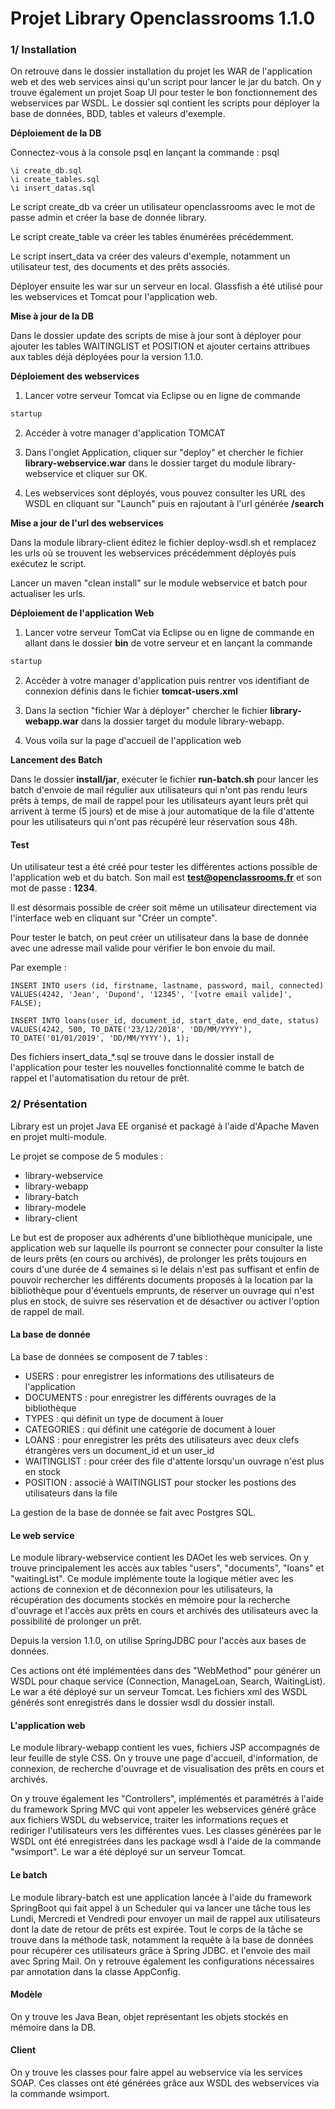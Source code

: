 # **Projet Library Openclassrooms 1.1.0**



### **1/ Installation**

On retrouve dans le dossier installation du projet les WAR de l'application web et des web services ainsi qu'un script pour lancer le jar du batch. On y trouve également un projet Soap UI pour tester le bon fonctionnement des webservices par WSDL. Le dossier sql contient les scripts pour déployer la base de données, BDD, tables et valeurs d'exemple.

**Déploiement de la DB**

Connectez-vous à la console psql en lançant la commande : psql

<pre><code>\i create_db.sql
\i create_tables.sql
\i insert_datas.sql
</code></pre>
Le script create_db va créer un utilisateur openclassrooms avec le mot de passe admin et créer la base de donnée library.

Le script create_table va créer les tables énumérées précédemment.

Le script insert_data va créer des valeurs d'exemple, notamment un utilisateur test, des documents et des prêts associés.

Déployer ensuite les war sur un serveur en local. Glassfish a été utilisé pour les webservices et Tomcat pour l'application web. 

**Mise à jour de la DB**

Dans le dossier update des scripts de mise à jour sont à déployer pour ajouter les tables WAITINGLIST et POSITION et ajouter certains attribues aux tables déjà déployées pour la version 1.1.0.

**Déploiement des webservices**

1) Lancer votre serveur Tomcat via Eclipse ou en ligne de commande 

```bash
startup
```

2) Accéder à votre manager d'application TOMCAT

3) Dans l'onglet Application, cliquer sur "deploy" et chercher le fichier **library-webservice.war** dans le dossier target du module library-webservice et cliquer sur OK.

4) Les webservices sont déployés, vous pouvez consulter les URL des WSDL en cliquant sur "Launch" puis en rajoutant à l'url générée **/search**

**Mise a jour de l'url des webservices**

Dans la module library-client éditez le fichier deploy-wsdl.sh et remplacez les urls où se trouvent les webservices précédemment déployés puis exécutez le script.

Lancer un maven "clean install" sur le module webservice et batch pour actualiser les urls.

**Déploiement de l'application Web**

1) Lancer votre serveur TomCat via Eclipse ou en ligne de commande  en allant dans le dossier **bin** de votre serveur et en lançant la commande 

```bash
startup
```

2) Accéder à votre manager d'application puis rentrer vos identifiant de connexion définis dans le fichier **tomcat-users.xml**

3)  Dans la section "fichier War à déployer" chercher le fichier **library-webapp.war** dans la dossier target du module library-webapp.

4) Vous voila sur la page d'accueil de l'application web

**Lancement des Batch**

Dans le dossier **install/jar**, exécuter le fichier **run-batch.sh** pour lancer les batch d'envoie de mail régulier aux utilisateurs qui n'ont pas rendu leurs prêts à temps, de mail de rappel pour les utilisateurs ayant leurs prêt qui arrivent à terme (5 jours) et de mise à jour automatique de la file d'attente pour les utilisateurs qui n'ont pas récupéré leur réservation sous 48h.

#### **Test**

Un utilisateur test a été créé pour tester les différentes actions possible de l'application web et du batch. Son mail est **test@openclassrooms.fr** et son mot de passe : **1234**.

Il est désormais possible de créer soit même un utilisateur directement via l'interface web en cliquant sur "Créer un compte".

Pour tester le batch, on peut créer un utilisateur dans la base de donnée avec une adresse mail valide pour vérifier le bon envoie du mail. 

Par exemple :						
				

```mysql
INSERT INTO users (id, firstname, lastname, password, mail, connected) VALUES(4242, 'Jean', 'Dupond', '12345', '[votre email valide]', FALSE);

INSERT INTO loans(user_id, document_id, start_date, end_date, status) VALUES(4242, 500, TO_DATE('23/12/2018', 'DD/MM/YYYY'), TO_DATE('01/01/2019', 'DD/MM/YYYY'), 1);
```

Des fichiers insert_data_*.sql se trouve dans le dossier install de l'application pour tester les nouvelles fonctionnalité comme le batch de rappel et l'automatisation du retour de prêt.

### 2/ Présentation

Library est un projet Java EE organisé et packagé à l'aide d'Apache Maven en projet multi-module.

Le projet se compose de 5 modules :

- library-webservice
- library-webapp
- library-batch
- library-modele
- library-client

Le but est de proposer aux adhérents d'une bibliothèque municipale, une application web sur laquelle ils pourront se connecter pour consulter la liste de leurs prêts (en cours ou archivés), de prolonger les prêts toujours en cours d'une durée de 4 semaines si le délais n'est pas suffisant et enfin de pouvoir rechercher les différents documents proposés à la location par la bibliothèque pour d'éventuels emprunts, de réserver un ouvrage qui n'est plus en stock, de suivre ses réservation et de désactiver ou activer l'option de rappel de mail.

#### **La base de donnée**

La base de données se composent de 7 tables :

- USERS : pour enregistrer les informations des utilisateurs de l'application
- DOCUMENTS : pour enregistrer les différents ouvrages de la bibliothèque
- TYPES : qui définit un type de document à louer
- CATEGORIES : qui définit une catégorie de document à louer
- LOANS : pour enregistrer les prêts des utilisateurs avec deux clefs étrangères vers un document_id et un user_id
- WAITINGLIST : pour créer des file d'attente lorsqu'un ouvrage n'est plus en stock
- POSITION : associé à WAITINGLIST pour stocker les postions des utilisateurs dans la file

La gestion de la base de donnée se fait avec Postgres SQL.

#### **Le web service**

Le module library-webservice contient les DAOet les web services. On y trouve principalement les accès aux tables "users", "documents", "loans" et "waitingList".  Ce module implémente toute la logique métier avec les actions de connexion et de déconnexion pour les utilisateurs, la récupération des documents stockés en mémoire pour la recherche d'ouvrage et l'accès aux prêts en cours et archivés des utilisateurs avec la possibilité de prolonger un prêt. 

Depuis la version 1.1.0, on utilise SpringJDBC pour l'accès aux bases de données.

Ces actions ont été implémentées dans des "WebMethod" pour générer un WSDL pour chaque service (Connection, ManageLoan, Search, WaitingList). Le war a été déployé sur un serveur Tomcat. Les fichiers xml des WSDL générés sont enregistrés dans le dossier wsdl du dossier install.

#### **L'application web**

Le module library-webapp contient les vues, fichiers JSP accompagnés de leur feuille de style CSS. On y trouve une page d'accueil, d'information, de connexion, de recherche d'ouvrage et de visualisation des prêts en cours et archivés. 

On y trouve également les "Controllers", implémentés et paramétrés à l'aide du framework Spring MVC qui vont appeler les webservices généré grâce aux fichiers WSDL du webservice, traiter les informations reçues et rediriger l'utilisateurs vers les différentes vues. Les classes générées par le WSDL ont été enregistrées dans les package wsdl à l'aide de la commande "wsimport". Le war a été déployé sur un serveur Tomcat.

#### **Le batch**

Le module library-batch est une application lancée à l'aide du framework SpringBoot qui fait appel à un Scheduler qui va lancer une tâche tous les Lundi, Mercredi et Vendredi pour envoyer un mail de rappel aux utilisateurs dont la date de retour de prêts est expirée. Tout le corps de la tâche se trouve dans la méthode task, notamment la requête à la base de données pour récupérer ces utilisateurs grâce à Spring JDBC. et l'envoie des mail avec Spring Mail. On y retrouve également les configurations nécessaires par annotation dans la classe AppConfig.

#### **Modèle**

On y trouve les Java Bean, objet représentant les objets stockés en mémoire dans la DB.

#### **Client**

On y trouve les classes pour faire appel au webservice via les services SOAP. Ces classes ont été générées grâce aux WSDL des webservices via la commande wsimport.